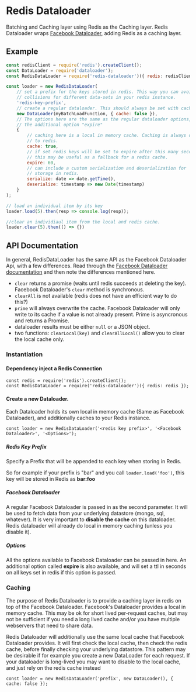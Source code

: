 # Redis Dataloader

Batching and Caching layer using Redis as the Caching layer.
Redis Dataloader wraps [Facebook Dataloader](https://github.com/facebook/dataloader),
adding Redis as a caching layer.

## Example

```javascript
const redisClient = require('redis').createClient();
const DataLoader = require('dataloader');
const RedisDataLoader = require('redis-dataloader')({ redis: redisClient });

const loader = new RedisDataLoader(
    // set a prefix for the keys stored in redis. This way you can avoid key
    // collisions for different data-sets in your redis instance.
    'redis-key-prefix',
    // create a regular dataloader. This should always be set with caching disabled.
    new DataLoader(myBatchLoadFunction, { cache: false }),
    // The options here are the same as the regular dataloader options, with
    // the additional option "expire"
    {
        // caching here is a local in memory cache. Caching is always done
        // to redis.
        cache: true,
        // if set redis keys will be set to expire after this many seconds
        // this may be useful as a fallback for a redis cache.
        expire: 60,
        // can include a custom serialization and deserialization for
        // storage in redis.
        serialize: date => date.getTime(),
        deserialize: timestamp => new Date(timestamp)
    }
);

// load an individual item by its key
loader.load(5).then(resp => console.log(resp));

//clear an individiaul item from the local and redis cache.
loader.clear(5).then(() => {})
```

## API Documentation

In general, RedisDataLoader has the same API as the Facebook Dataloader Api,
with a few differences. Read through the [Facebook Dataloader documentation](https://github.com/facebook/dataloader) and then note the differences mentioned here.

- `clear` returns a promise (waits until redis succeeds at deleting the key). Facebook Dataloader's `clear` method is synchronous.
- `clearAll` is not available (redis does not have an efficient way to do this?)
- `prime` will always overwrite the cache. Facebook Dataloader will only write to
its cache if a value is not already present. Prime is asyncronous and returns a Promise.
- dataloader results must be either `null` or a JSON object.
- two functions: `clearLocal(key)` and `clearAllLocal()` allow you to clear the local cache only.

### Instantiation

#### Dependency inject a Redis Connection

```
const redis = require('redis').createClient();
const RedisDataLoader = require('redis-dataloader')({ redis: redis });
```

#### Create a new Dataloader.

Each Dataloader holds its own local in memory cache (Same as Facebook Dataloader),
and additionally caches to your Redis instance.

```
const loader = new RedisDataLoader('<redis key prefix>', '<Facebook Dataloader>', '<Options>');
```

##### Redis Key Prefix

Specify a Prefix that will be appended to each key when storing in Redis.

So for example if your prefix is "bar" and you call `loader.load('foo')`, this key
will be stored in Redis as **bar:foo**

##### Facebook Dataloader

A regular Facebook Dataloader is passed in as the second parameter. It will be
used to fetch data from your underlying datastore (mongo, sql, whatever).
It is very important to **disable the cache** on this dataloader. Redis dataloader
will already do local in memory caching (unless you disable it).

##### Options

All the options available to Facebook Dataloader can be passed in here. An
additional option called **expire** is also available, and will set a ttl in seconds
on all keys set in redis if this option is passed.


### Caching

The purpose of Redis Dataloader is to provide a caching layer in redis on top
of the Facebook Dataloader. Facebook's Dataloader provides a local in memory cache.
This may be ok for short lived per-request caches, but may not be sufficient if
you need a long lived cache and/or you have multiple webservers that need to share
data.

Redis Dataloader will additionally use the same local cache that Facebook Dataloader
provides. It will first check the local cache, then check the redis cache, before
finally checking your underlying datastore. This pattern may be desirable if for
example you create a new DataLoader for each request. If your dataloader is long-lived
you may want to disable to the local cache, and just rely on the redis cache instead

```
const loader = new RedisDataLoader('prefix', new DataLoader(), { cache: false });
```
